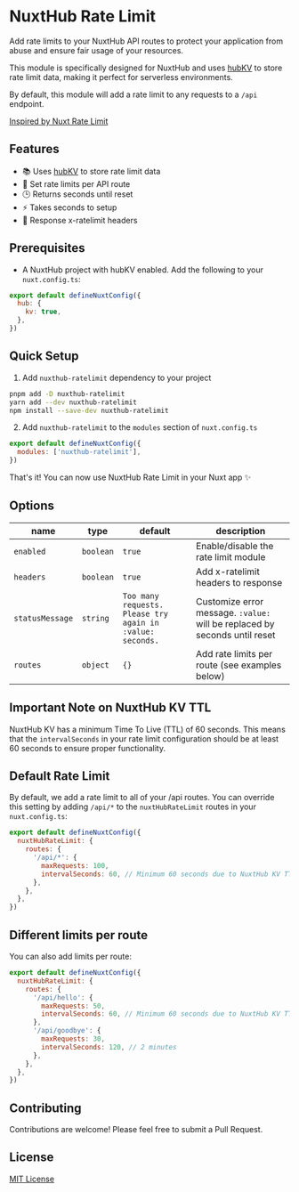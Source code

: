 # NuxtHub Rate Limit

Add rate limits to your NuxtHub API routes to protect your application from abuse and ensure fair usage of your resources.

This module is specifically designed for NuxtHub and uses [hubKV](https://hub.nuxt.com/docs/features/kv) to store rate limit data, making it perfect for serverless environments.

By default, this module will add a rate limit to any requests to a `/api` endpoint.

[Inspired by Nuxt Rate Limit](https://github.com/timb-103/nuxt-rate-limit)

## Features

- 📚 Uses [hubKV](https://hub.nuxt.com/docs/features/kv) to store rate limit data
- 🛑 Set rate limits per API route
- 🕒 Returns seconds until reset
- ⚡ Takes seconds to setup
- 🧾 Response x-ratelimit headers

## Prerequisites

- A NuxtHub project with hubKV enabled. Add the following to your `nuxt.config.ts`:

```js
export default defineNuxtConfig({
  hub: {
    kv: true,
  },
})
```

## Quick Setup

1. Add `nuxthub-ratelimit` dependency to your project

```sh
pnpm add -D nuxthub-ratelimit
yarn add --dev nuxthub-ratelimit
npm install --save-dev nuxthub-ratelimit
```

2. Add `nuxthub-ratelimit` to the `modules` section of `nuxt.config.ts`

```js
export default defineNuxtConfig({
  modules: ['nuxthub-ratelimit'],
})
```

That's it! You can now use NuxtHub Rate Limit in your Nuxt app ✨

## Options

| name            | type      | default                                                   | description                                                                |
| --------------- | --------- | --------------------------------------------------------- | -------------------------------------------------------------------------- |
| `enabled`       | `boolean` | `true`                                                    | Enable/disable the rate limit module                                       |
| `headers`       | `boolean` | `true`                                                    | Add x-ratelimit headers to response                                        |
| `statusMessage` | `string`  | `Too many requests. Please try again in :value: seconds.` | Customize error message. `:value:` will be replaced by seconds until reset |
| `routes`        | `object`  | `{}`                                                      | Add rate limits per route (see examples below)                             |

## Important Note on NuxtHub KV TTL

NuxtHub KV has a minimum Time To Live (TTL) of 60 seconds. This means that the `intervalSeconds` in your rate limit configuration should be at least 60 seconds to ensure proper functionality.

## Default Rate Limit

By default, we add a rate limit to all of your /api routes. You can override this setting by adding `/api/*` to the `nuxtHubRateLimit` routes in your `nuxt.config.ts`:

```js
export default defineNuxtConfig({
  nuxtHubRateLimit: {
    routes: {
      '/api/*': {
        maxRequests: 100,
        intervalSeconds: 60, // Minimum 60 seconds due to NuxtHub KV TTL limitation
      },
    },
  },
})
```

## Different limits per route

You can also add limits per route:

```js
export default defineNuxtConfig({
  nuxtHubRateLimit: {
    routes: {
      '/api/hello': {
        maxRequests: 50,
        intervalSeconds: 60, // Minimum 60 seconds due to NuxtHub KV TTL limitation
      },
      '/api/goodbye': {
        maxRequests: 30,
        intervalSeconds: 120, // 2 minutes
      },
    },
  },
})
```

## Contributing

Contributions are welcome! Please feel free to submit a Pull Request.

## License

[MIT License](LICENSE)
